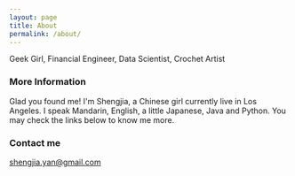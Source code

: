 ```yaml
---
layout: page
title: About
permalink: /about/
---
```


Geek Girl, Financial Engineer, Data Scientist, Crochet Artist

### More Information

Glad you found me! I'm Shengjia, a Chinese girl currently live in Los Angeles. I speak Mandarin, English, a little Japanese, Java and Python. You may check the links below to know me more.

### Contact me

[shengjia.yan@gmail.com](mailto:email@domain.com)
